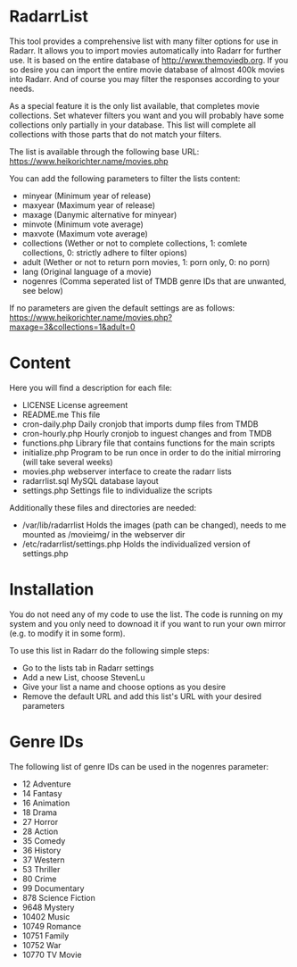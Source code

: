 # RadarrList

This tool provides a comprehensive list with many filter options for use in Radarr. It allows you to import movies automatically into Radarr for further use. It is based on the entire database of http://www.themoviedb.org. If you so desire you can import the entire movie database of almost 400k movies into Radarr. And of course you may filter the responses according to your needs.

As a special feature it is the only list available, that completes movie collections. Set whatever filters you want and you will probably have some collections only partially in your database. This list will complete all collections with those parts that do not match your filters.

The list is available through the following base URL:
https://www.heikorichter.name/movies.php

You can add the following parameters to filter the lists content:
* minyear	(Minimum year of release)
* maxyear	(Maximum year of release)
* maxage	(Danymic alternative for minyear)
* minvote	(Minimum vote average)
* maxvote	(Maximum vote average)
* collections	(Wether or not to complete collections, 1: comlete collections, 0: strictly adhere to filter opions)
* adult		(Wether or not to return porn movies, 1: porn only, 0: no porn)
* lang		(Original language of a movie)
* nogenres	(Comma seperated list of TMDB genre IDs that are unwanted, see below)

If no parameters are given the default settings are as follows:
https://www.heikorichter.name/movies.php?maxage=3&collections=1&adult=0

# Content

Here you will find a description for each file:
* LICENSE		License agreement
* README.me		This file
* cron-daily.php	Daily cronjob that imports dump files from TMDB
* cron-hourly.php	Hourly cronjob to inguest changes and from TMDB
* functions.php		Library file that contains functions for the main scripts
* initialize.php	Program to be run once in order to do the initial mirroring (will take several weeks)
* movies.php		webserver interface to create the radarr lists
* radarrlist.sql	MySQL database layout
* settings.php		Settings file to individualize the scripts

Additionally these files and directories are needed:
* /var/lib/radarrlist		Holds the images (path can be changed), needs to me mounted as /movieimg/ in the webserver dir
* /etc/radarrlist/settings.php	Holds the individualized version of settings.php

# Installation

You do not need any of my code to use the list. The code is running on my system and you only need to downoad it if you want to run your own mirror (e.g. to modify it in some form).

To use this list in Radarr do the following simple steps:
* Go to the lists tab in Radarr settings
* Add a new List, choose StevenLu
* Give your list a name and choose options as you desire
* Remove the default URL and add this list's URL with your desired parameters

# Genre IDs

The following list of genre IDs can be used in the nogenres parameter:
* 12	Adventure
* 14	Fantasy
* 16	Animation
* 18	Drama
* 27	Horror
* 28	Action
* 35	Comedy
* 36	History
* 37	Western
* 53	Thriller
* 80	Crime
* 99	Documentary
* 878	Science Fiction
* 9648	Mystery
* 10402	Music
* 10749	Romance
* 10751	Family
* 10752	War
* 10770	TV Movie
